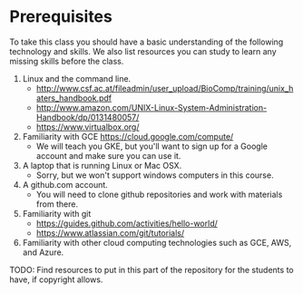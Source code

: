 Prerequisites
====

To take this class you should have a basic understanding of the following technology and skills.  We also list resources you can study to learn any missing skills before the class.

1. Linux and the command line.
    * http://www.csf.ac.at/fileadmin/user_upload/BioComp/training/unix_haters_handbook.pdf
    * http://www.amazon.com/UNIX-Linux-System-Administration-Handbook/dp/0131480057/
    * https://www.virtualbox.org/
2. Familiarity with GCE https://cloud.google.com/compute/
    * We will teach you GKE, but you'll want to sign up for a Google account and make sure you can use it.
3. A laptop that is running Linux or Mac OSX.
    * Sorry, but we won't support windows computers in this course.
4. A github.com account.
    * You will need to clone github repositories and work with materials from there.
5. Familiarity with git
    * https://guides.github.com/activities/hello-world/
    * https://www.atlassian.com/git/tutorials/
6. Familiarity with other cloud computing technologies such as GCE, AWS, and Azure.


TODO: Find resources to put in this part of the repository for the students to have, if copyright allows.
